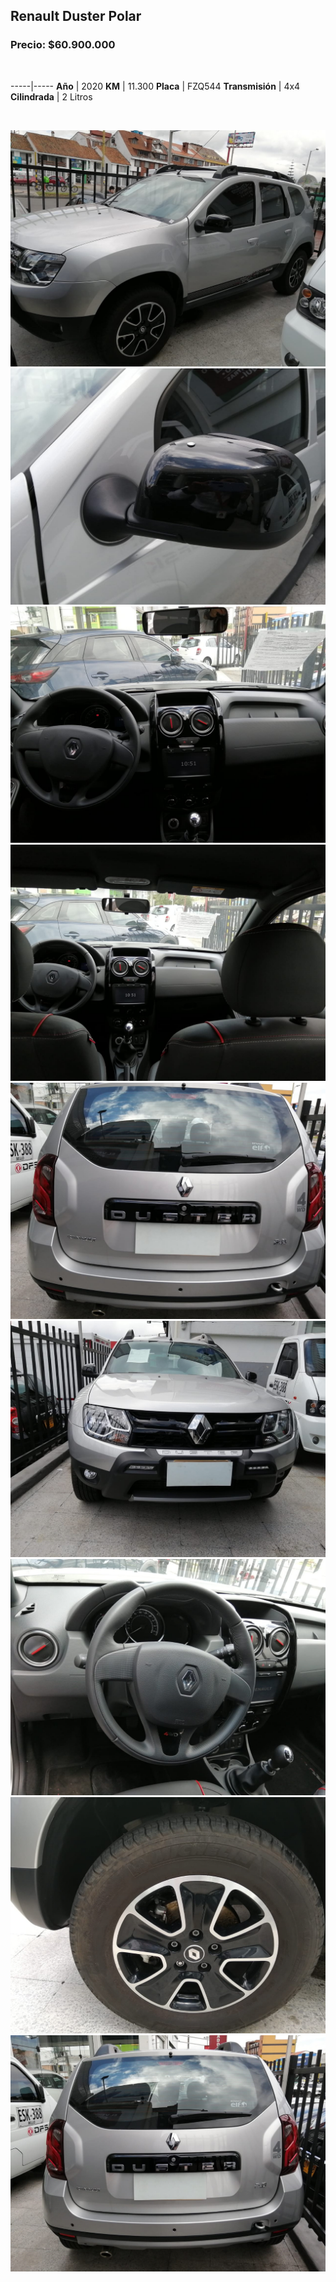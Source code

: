## Renault Duster Polar

### Precio: $60.900.000

<p>&nbsp;</p>

-----|-----
**Año** | 2020
**KM** | 11.300
**Placa** | FZQ544
**Transmisión** | 4x4
**Cilindrada** | 2 Litros

<p>&nbsp;</p>

<img src="images/RENAULT DUSTER POLAR FZQ544.jpeg?raw=true"/>
<img src="images/RENAULT DUSTER POLAR FZQ544 - 2.jpeg?raw=true"/>
<img src="images/RENAULT DUSTER POLAR FZQ544 - 3.jpeg?raw=true"/>
<img src="images/RENAULT DUSTER POLAR FZQ544 - 4.jpeg?raw=true"/>
<img src="images/RENAULT DUSTER POLAR FZQ544 - 5.jpeg?raw=true"/>
<img src="images/RENAULT DUSTER POLAR FZQ544 - 6.jpeg?raw=true"/>
<img src="images/RENAULT DUSTER POLAR FZQ544 - 8.jpeg?raw=true"/>
<img src="images/RENAULT DUSTER POLAR FZQ544 - 9.jpeg?raw=true"/>
<img src="images/RENAULT DUSTER POLAR FZQ544 -1.jpeg?raw=true"/>




